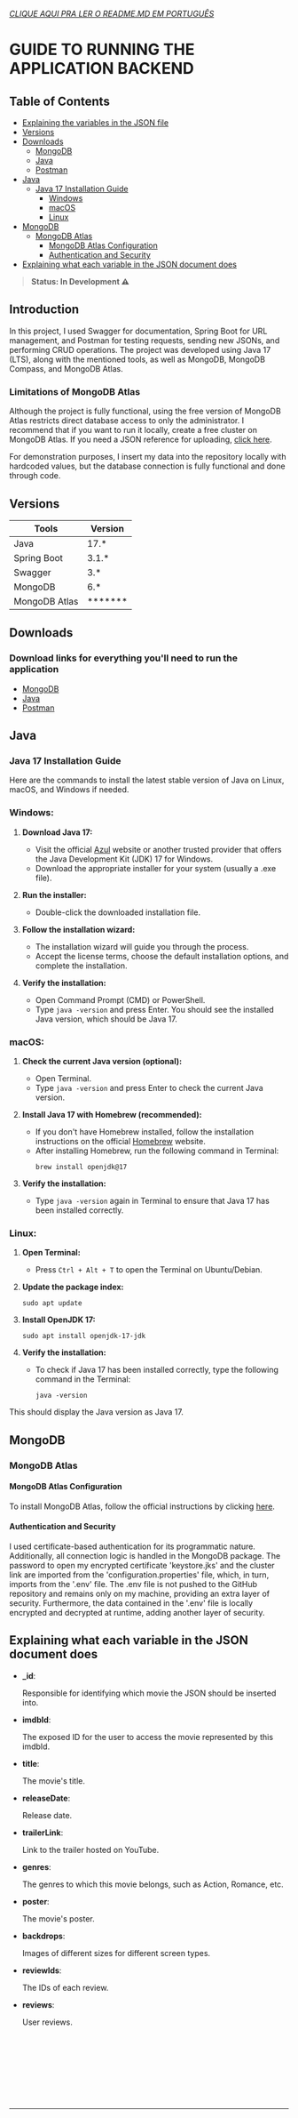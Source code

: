 [*CLIQUE AQUI PRA LER O README.MD EM PORTUGUÊS*](#guia-para-rodar-o-backend-da-aplicação)

# GUIDE TO RUNNING THE APPLICATION BACKEND
## Table of Contents

- [Explaining the variables in the JSON file](#explaining-what-each-variable-does)
- [Versions](#versions)
- [Downloads](#downloads)
  - [MongoDB](#mongodb)
  - [Java](#java)
  - [Postman](#postman)
- [Java](#java)
  - [Java 17 Installation Guide](#java-17-installation-guide)
    - [Windows](#windows)
    - [macOS](#macos)
    - [Linux](#linux)
- [MongoDB](#mongodb)
  - [MongoDB Atlas](#mongodb-atlas)
    - [MongoDB Atlas Configuration](#mongodb-atlas-configuration)
    - [Authentication and Security](#authentication-and-security)
- [Explaining what each variable in the JSON document does](#explaining-what-each-variable-does)

> **Status: In Development ⚠️**

## Introduction

In this project, I used Swagger for documentation, Spring Boot for URL management, and Postman for testing requests, sending new JSONs, and performing CRUD operations. The project was developed using Java 17 (LTS), along with the mentioned tools, as well as MongoDB, MongoDB Compass, and MongoDB Atlas.

### Limitations of MongoDB Atlas 
Although the project is fully functional, using the free version of MongoDB Atlas restricts direct database access to only the administrator. I recommend that if you want to run it locally, create a free cluster on MongoDB Atlas. If you need a JSON reference for uploading, [click here]().

For demonstration purposes, I insert my data into the repository locally with hardcoded values, but the database connection is fully functional and done through code.

## Versions 

| Tools          | Version |
|----------------|---------|
| Java           | 17.*    |
| Spring Boot    | 3.1.*   |
| Swagger        | 3.*     |
| MongoDB        | 6.*     | 
| MongoDB Atlas  | ******* |

## Downloads
### Download links for everything you'll need to run the application
* [MongoDB](https://www.mongodb.com/try/download/community-kubernetes-operator)
* [Java](https://www.azul.com/downloads/?package=jdk#zulu)
* [Postman](https://www.postman.com/downloads/)

## Java
### Java 17 Installation Guide
Here are the commands to install the latest stable version of Java on Linux, macOS, and Windows if needed.

### Windows:

1. **Download Java 17:**
   - Visit the official [Azul](https://www.azul.com/downloads/?package=jdk#zulu) website or another trusted provider that offers the Java Development Kit (JDK) 17 for Windows.
   - Download the appropriate installer for your system (usually a .exe file).

2. **Run the installer:**
   - Double-click the downloaded installation file.

3. **Follow the installation wizard:**
   - The installation wizard will guide you through the process.
   - Accept the license terms, choose the default installation options, and complete the installation.

4. **Verify the installation:**
   - Open Command Prompt (CMD) or PowerShell.
   - Type `java -version` and press Enter. You should see the installed Java version, which should be Java 17.

### macOS:

1. **Check the current Java version (optional):**
   - Open Terminal.
   - Type `java -version` and press Enter to check the current Java version.

2. **Install Java 17 with Homebrew (recommended):**
   - If you don't have Homebrew installed, follow the installation instructions on the official [Homebrew](https://brew.sh/) website.
   - After installing Homebrew, run the following command in Terminal:
     ```
     brew install openjdk@17
     ```

3. **Verify the installation:**
   - Type `java -version` again in Terminal to ensure that Java 17 has been installed correctly.

### Linux:

1. **Open Terminal:**
   - Press `Ctrl + Alt + T` to open the Terminal on Ubuntu/Debian.

2. **Update the package index:**
   ```
   sudo apt update
   ```

3. **Install OpenJDK 17:**
   ```
   sudo apt install openjdk-17-jdk
   ```

4. **Verify the installation:**
   - To check if Java 17 has been installed correctly, type the following command in the Terminal:
     ```
     java -version
     ```

This should display the Java version as Java 17.

## MongoDB 
### MongoDB Atlas 

#### MongoDB Atlas Configuration

To install MongoDB Atlas, follow the official instructions by clicking [here](https://www.mongodb.com/basics/mongodb-atlas-tutorial).

#### Authentication and Security

I used certificate-based authentication for its programmatic nature. Additionally, all connection logic is handled in the MongoDB package. The password to open my encrypted certificate 'keystore.jks' and the cluster link are imported from the 'configuration.properties' file, which, in turn, imports from the '.env' file. The .env file is not pushed to the GitHub repository and remains only on my machine, providing an extra layer of security. Furthermore, the data contained in the '.env' file is locally encrypted and decrypted at runtime, adding another layer of security.

## Explaining what each variable in the JSON document does

* **_id**:

    Responsible for identifying which movie the JSON should be inserted into.

* **imdbId**:

    The exposed ID for the user to access the movie represented by this imdbId.
 
* **title**:

    The movie's title.
 
* **releaseDate**:

   Release date.
 
* **trailerLink**: 

    Link to the trailer hosted on YouTube.
 
* **genres**: 

    The genres to which this movie belongs, such as Action, Romance, etc.
  
* **poster**:

    The movie's poster.
 
* **backdrops**: 

    Images of different sizes for different screen types.
 
* **reviewIds**: 

    The IDs of each review.
 
* **reviews**: 

    User reviews.

<br>
<br>
<br>
<br>
<br>
<br>
<br>

---

&nbsp;


<br>
<br>
<br>
<br>
<br>
<br>
<br>

# GUIA PARA RODAR O BACKEND DA APLICAÇÃO
## Índice

- [Explicando as variáveis que vão no arquivo JSON](#explicando-cada-o-que-faz-cada-variável)
- [Versões](#versões)
- [Downloads](#downloads)
  - [MongoDB](#mongodb)
  - [Java](#java)
  - [Postman](#postman)
- [Java](#java)
  - [Guia de Instalação Java 17](#guia-de-instalação-java-17)
    - [Windows](#windows)
    - [macOS](#macos)
    - [Linux](#linux)
- [MongoDB](#mongodb)
  - [MongoDB Atlas](#mongodb-atlas)
    - [Configuração do MongoDB Atlas](#configuração-do-mongodb-atlas)
    - [Autenticação e segurança](#autenticação-e-segurança)
- [Explicando o que faz cada variável do documento JSON](#explicando-cada-o-que-faz-cada-variável)

> **Status: Em Desenvolvimento ⚠️**

## Introdução

Neste projeto, utilizei o Swagger para documentar, o Spring Boot para gerenciamento de URLs e o Postman para testar requisições, enviar novos JSONs e fazer o CRUD. O projeto foi feito em Java 17 (LTS), utilizando as ferramentas já mencionadas, além do MongoDB, MongoDB Compass e MongoDB Atlas.

### As limitações do MongoDB Atlas 
 Apesar do projeto ser totalmente funcional, o fato de se utilizar a versão gratuita do MongoDB Atlas limita a apenas o administrador o acesso direto ao banco de dados. 
 Eu recomendo que se você quiser executar localmente, crie um cluster gratuito no MongoDB Atlas, se precisar de uma referência de JSON para fazer upload [clique aqui]().
Para fins de demonstração, eu insiro meus dados no repositório localmente com hardcoded, mas a conexão com o banco de dados é totalmente funcional e feita através de código.

## Versões 

| Ferramentas    | Versão  |
|----------------|---------|
| Java           | 17.*    |
| Spring Boot    | 3.1.*   |
| Swagger        | 3.*     |
| MongoDB        | 6.*     |
| MongoDB Atlas  | ******* |

## Downloads
### Link para download de tudo que você precisará para executar
* [MongoDB](https://www.mongodb.com/try/download/community-kubernetes-operator)
* [Java](https://www.azul.com/downloads/?package=jdk#zulu)
* [Postman](https://www.postman.com/downloads/)

## Java
### Guia de Instalação Java 17
Deixarei aqui os comandos para a instalação da versão estável mais recente do Java no Linux, macOS e Windows, caso precise instalar.

### Windows:

1. **Faça o download do Java 17:**
   - Acesse o site oficial da [Azul](https://www.azul.com/downloads/?package=jdk#zulu) ou de outro fornecedor confiável que ofereça o JDK (Kit de Desenvolvimento Java) 17 para Windows.
   - Faça o download do instalador apropriado para o seu sistema (normalmente um arquivo .exe).

2. **Execute o instalador:**
   - Dê um duplo clique no arquivo de instalação que você baixou.

3. **Siga o assistente de instalação:**
   - O assistente de instalação guiará você pelo processo.
   - Aceite os termos de licença, escolha as opções de instalação padrão e conclua a instalação.

4. **Verifique a instalação:**
   - Abra o Prompt de Comando (CMD) ou PowerShell.
   - Digite `java -version` e pressione Enter. Você deverá ver a versão do Java instalada, que deve ser Java 17.

### macOS:

1. **Verifique a versão atual do Java (opcional):**
   - Abra o Terminal.
   - Digite `java -version` e pressione Enter para verificar a versão atual do Java.

2. **Instale o Java 17 com Homebrew (recomendado):**
   - Se você não tiver o Homebrew instalado, siga as instruções de instalação no site oficial do [Homebrew](https://brew.sh/).
   - Depois de instalar o Homebrew, execute o seguinte comando no Terminal:
     ```
     brew install openjdk@17
     ```

3. **Verifique a instalação:**
   - Digite `java -version` novamente no Terminal para garantir que o Java 17 foi instalado corretamente.

### Linux:

1. **Abra o Terminal:**
   - Pressione `Ctrl + Alt + T` para abrir o Terminal no Ubuntu/Debian.

2. **Atualize o índice de pacotes:**
   ```
   sudo apt update
   ```

3. **Instale o OpenJDK 17:**
   ```
   sudo apt install openjdk-17-jdk
   ```

4. **Verifique a instalação:**
   - Para verificar se o Java 17 foi instalado corretamente, digite o seguinte comando no Terminal: 'java -version'

Isso deve exibir a versão do Java como Java 17.

## MongoDB 
### MongoDB Atlas 

#### Configuração do MongoDB Atlas

Para instalar o MongoDB Atlas, siga as instruções oficiais clicando [aqui](https://www.mongodb.com/basics/mongodb-atlas-tutorial).

#### Autenticação e segurança

Eu utilizei a autenticação por certificado, por ser mais programática, além disso, toda a lógica de conexão é feita no package MongoDB.
A senha para abrir meu certificado criptografado 'keystore.jks' e o link do cluster estão sendo importados do arquivo 'configuration.properties', que, por sua vez, importa do arquivo '.env'. O arquivo .env não vai para o repositório do GitHub, fica somente na minha máquina, o que é uma camada extra de segurança. Além disso, os dados contidos no arquivo '.env' ficam armazenados na minha máquina local criptografados, e são descriptografados em tempo de execução, o que faz dessa outra camada de segurança. 

## Explicando o que faz cada variável do documento JSON

* **_id**:

    Responsável por identificar de qual filme o JSON deverá ser inserido.

* **imdbId**:

    É o ID que fica exposto para o usuário e tem a função de acessar o filme representado por esse imdbId.
 
* **title**:

    Título do filme.  
 
* **releaseDate**:

   Data de lançamento.
 
* **trailerLink**: 

    Link do trailer hospedado no YouTube.
 
* **genres**: 

    Os gêneros aos quais esse filme pertence, como Ação, Romance, etc.
  
* **poster**:

    O pôster do filme.
 
* **backdrops**: 

    Imagens de diferentes tamanhos para diferentes tipos de tela.
 
* **reviewIds**: 

    Os IDs de cada análise.
 
* **reviews**: 

    As análises dos usuários.